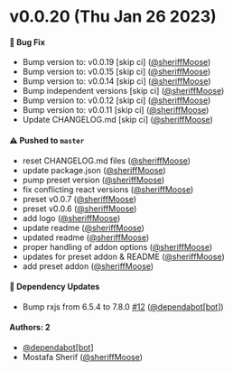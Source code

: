 # v0.0.20 (Thu Jan 26 2023)

#### 🐛 Bug Fix

- Bump version to: v0.0.19 \[skip ci\] ([@sheriffMoose](https://github.com/sheriffMoose))
- Bump version to: v0.0.15 \[skip ci\] ([@sheriffMoose](https://github.com/sheriffMoose))
- Bump version to: v0.0.14 \[skip ci\] ([@sheriffMoose](https://github.com/sheriffMoose))
- Bump independent versions \[skip ci\] ([@sheriffMoose](https://github.com/sheriffMoose))
- Bump version to: v0.0.12 \[skip ci\] ([@sheriffMoose](https://github.com/sheriffMoose))
- Bump version to: v0.0.11 \[skip ci\] ([@sheriffMoose](https://github.com/sheriffMoose))
- Update CHANGELOG.md \[skip ci\] ([@sheriffMoose](https://github.com/sheriffMoose))

#### ⚠️ Pushed to `master`

- reset CHANGELOG.md files ([@sheriffMoose](https://github.com/sheriffMoose))
- update package.json ([@sheriffMoose](https://github.com/sheriffMoose))
- pump preset version ([@sheriffMoose](https://github.com/sheriffMoose))
- fix conflicting react versions ([@sheriffMoose](https://github.com/sheriffMoose))
- preset v0.0.7 ([@sheriffMoose](https://github.com/sheriffMoose))
- preset v0.0.6 ([@sheriffMoose](https://github.com/sheriffMoose))
- add logo ([@sheriffMoose](https://github.com/sheriffMoose))
- update readme ([@sheriffMoose](https://github.com/sheriffMoose))
- updated readme ([@sheriffMoose](https://github.com/sheriffMoose))
- proper handling of addon options ([@sheriffMoose](https://github.com/sheriffMoose))
- updates for preset addon & README ([@sheriffMoose](https://github.com/sheriffMoose))
- add preset addon ([@sheriffMoose](https://github.com/sheriffMoose))

#### 🔩 Dependency Updates

- Bump rxjs from 6.5.4 to 7.8.0 [#12](https://github.com/sheriffMoose/storybook-extras/pull/12) ([@dependabot[bot]](https://github.com/dependabot[bot]))

#### Authors: 2

- [@dependabot[bot]](https://github.com/dependabot[bot])
- Mostafa Sherif ([@sheriffMoose](https://github.com/sheriffMoose))
